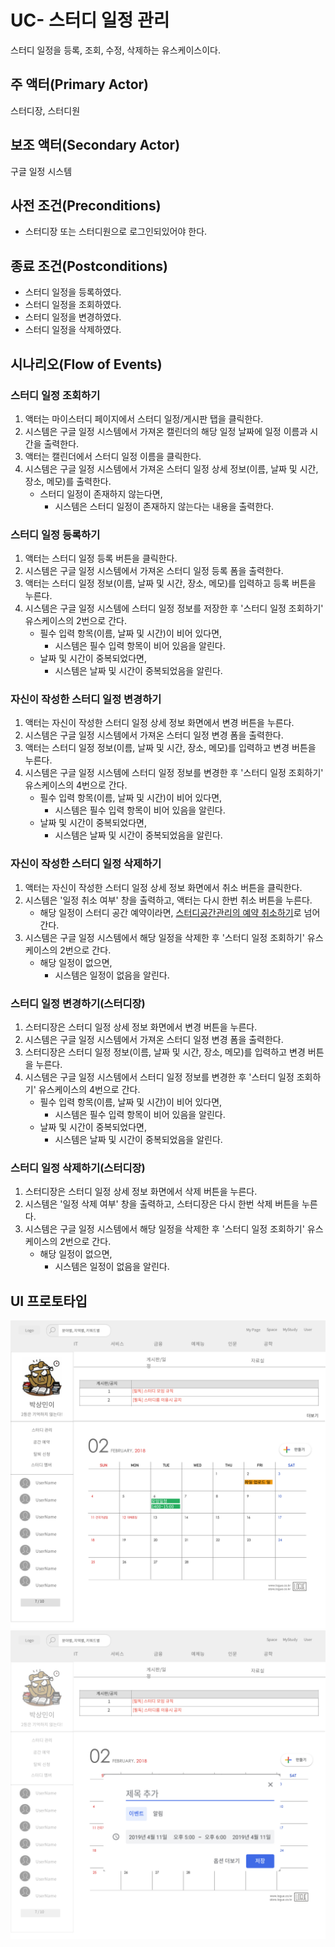 # UC- 스터디 일정 관리

스터디 일정을 등록, 조회, 수정, 삭제하는 유스케이스이다.

## 주 액터(Primary Actor)

스터디장, 스터디원

## 보조 액터(Secondary Actor)

구글 일정 시스템

## 사전 조건(Preconditions)

- 스터디장 또는 스터디원으로 로그인되있어야 한다.

## 종료 조건(Postconditions)

- 스터디 일정을 등록하였다.
- 스터디 일정을 조회하였다.
- 스터디 일정을 변경하였다.
- 스터디 일정을 삭제하였다.

## 시나리오(Flow of Events)

### 스터디 일정 조회하기

1. 액터는 마이스터디 페이지에서 스터디 일정/게시판 탭을 클릭한다.
2. 시스템은 구글 일정 시스템에서 가져온 캘린더의 해당 일정 날짜에 일정 이름과 시간을 출력한다.
3. 액터는 캘린더에서 스터디 일정 이름을 클릭한다.
4. 시스템은 구글 일정 시스템에서 가져온 스터디 일정 상세 정보(이름, 날짜 및 시간, 장소, 메모)를 출력한다.
    - 스터디 일정이 존재하지 않는다면,
        - 시스템은 스터디 일정이 존재하지 않는다는 내용을 출력한다.

### 스터디 일정 등록하기 

1. 액터는 스터디 일정 등록 버튼을 클릭한다.
2. 시스템은 구글 일정 시스템에서 가져온 스터디 일정 등록 폼을 출력한다.
3. 액터는 스터디 일정 정보(이름, 날짜 및 시간, 장소, 메모)를 입력하고 등록 버튼을 누른다.
4. 시스템은 구글 일정 시스템에 스터디 일정 정보를 저장한 후 '스터디 일정 조회하기' 유스케이스의 2번으로 간다.
    - 필수 입력 항목(이름, 날짜 및 시간)이 비어 있다면,
        - 시스템은 필수 입력 항목이 비어 있음을 알린다.
    - 날짜 및 시간이 중복되었다면,
        - 시스템은 날짜 및 시간이 중복되었음을 알린다.

### 자신이 작성한 스터디 일정 변경하기

1. 액터는 자신이 작성한 스터디 일정 상세 정보 화면에서 변경 버튼을 누른다.
2. 시스템은 구글 일정 시스템에서 가져온 스터디 일정 변경 폼을 출력한다.
3. 액터는 스터디 일정 정보(이름, 날짜 및 시간, 장소, 메모)를 입력하고 변경 버튼을 누른다.
4. 시스템은 구글 일정 시스템에 스터디 일정 정보를 변경한 후 '스터디 일정 조회하기' 유스케이스의 4번으로 간다.
    - 필수 입력 항목(이름, 날짜 및 시간)이 비어 있다면,
        - 시스템은 필수 입력 항목이 비어 있음을 알린다.
    - 날짜 및 시간이 중복되었다면,
        - 시스템은 날짜 및 시간이 중복되었음을 알린다.


### 자신이 작성한 스터디 일정 삭제하기

1. 액터는 자신이 작성한 스터디 일정 상세 정보 화면에서 취소 버튼을 클릭한다.
2. 시스템은 '일정 취소 여부' 창을 출력하고, 액터는 다시 한번 취소 버튼을 누른다.
    - 해당 일정이 스터디 공간 예약이라면, [스터디공간관리의 예약 취소하기](../sangmin/uc-스터디공간관리.md)로 넘어간다.
2. 시스템은 구글 일정 시스템에서 해당 일정을 삭제한 후 '스터디 일정 조회하기' 유스케이스의 2번으로 간다.
    - 해당 일정이 없으면,
        - 시스템은 일정이 없음을 알린다.
        

### 스터디 일정 변경하기(스터디장)

1. 스터디장은 스터디 일정 상세 정보 화면에서 변경 버튼을 누른다.
2. 시스템은 구글 일정 시스템에서 가져온 스터디 일정 변경 폼을 출력한다.
3. 스터디장은 스터디 일정 정보(이름, 날짜 및 시간, 장소, 메모)를 입력하고 변경 버튼을 누른다.
4. 시스템은 구글 일정 시스템에서 스터디 일정 정보를 변경한 후 '스터디 일정 조회하기' 유스케이스의 4번으로 간다.
    - 필수 입력 항목(이름, 날짜 및 시간)이 비어 있다면,
        - 시스템은 필수 입력 항목이 비어 있음을 알린다.
    - 날짜 및 시간이 중복되었다면,
        - 시스템은 날짜 및 시간이 중복되었음을 알린다.


### 스터디 일정 삭제하기(스터디장)

1. 스터디장은 스터디 일정 상세 정보 화면에서 삭제 버튼을 누른다.
2. 시스템은 '일정 삭제 여부' 창을 출력하고, 스터디장은 다시 한번 삭제 버튼을 누른다.
3. 시스템은 구글 일정 시스템에서 해당 일정을 삭제한 후 '스터디 일정 조회하기' 유스케이스의 2번으로 간다.
    - 해당 일정이 없으면,
        - 시스템은 일정이 없음을 알린다.

## UI 프로토타입

![스터디 일정](images/uc-스터디일정2.png)
![스터디 일정](images/uc-스터디일정.png)
